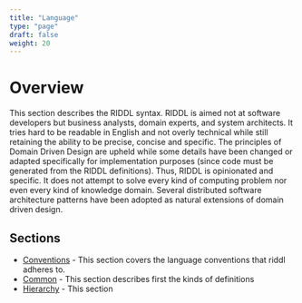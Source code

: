 ```yaml
---
title: "Language"
type: "page"
draft: false
weight: 20
---
```


# Overview
This section describes the RIDDL syntax.  RIDDL is aimed not at software
developers but business analysts, domain experts, and system architects. It
tries hard to be readable in English and not overly technical while still
retaining the ability to be precise, concise and specific. The principles
of Domain Driven Design are upheld while some details have been 
changed or adapted specifically for implementation purposes (since code must
be generated from the RIDDL definitions). Thus, RIDDL is opinionated and 
specific. It does not attempt to solve every kind of computing problem 
nor even every kind of knowledge domain. Several distributed software architecture
patterns have been adopted as natural extensions of domain driven design.

## Sections

* [Conventions](conventions) - This section covers the language conventions that riddl
  adheres to. 
* [Common](common) - This section describes first the kinds of definitions
* [Hierarchy](hierarchy) - This section


